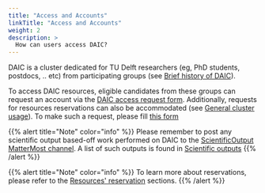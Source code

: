 ```yaml
---
title: "Access and Accounts"
linkTitle: "Access and Accounts"
weight: 2
description: >
  How can users access DAIC?
---
```




DAIC is a cluster dedicated for TU Delft researchers (eg, PhD students, postdocs, .. etc) from participating groups (see [Brief history of DAIC](../#brief-history-of-daic)). 

To access DAIC resources, eligible candidates from these groups can request an account via the [DAIC access request form](https://forms.office.com/e/tSAckyHevL). Additionally, requests for resources reservations can also be accommodated (see [General cluster usage](../user_agreement#general-cluster-usage)). To make such a request, please fill [this form]()


{{% alert title="Note" color="info" %}}
Please remember to post any scientific output based-off work performed on DAIC to the [ScientificOutput MatterMost channel](https://mattermost.tudelft.nl/daic/channels/scientificoutput). 
A list of such outputs is found in [Scientific outputs](../scientific_outputs)
{{% /alert %}}


{{% alert title="Note" color="info" %}}
To learn more about reservations, please refer to the [Resources' reservation](../../job_submissions/#resources-reservations) sections.
{{% /alert %}}